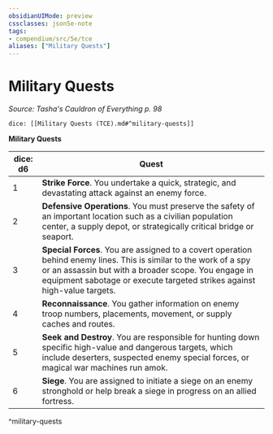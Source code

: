 ```yaml
---
obsidianUIMode: preview
cssclasses: json5e-note
tags:
- compendium/src/5e/tce
aliases: ["Military Quests"]
---
```

# Military Quests
*Source: Tasha's Cauldron of Everything p. 98* 

`dice: [[Military Quests (TCE).md#^military-quests]]`

**Military Quests**

| dice: d6 | Quest |
|----------|-------|
| 1 | **Strike Force**. You undertake a quick, strategic, and devastating attack against an enemy force. |
| 2 | **Defensive Operations**. You must preserve the safety of an important location such as a civilian population center, a supply depot, or strategically critical bridge or seaport. |
| 3 | **Special Forces**. You are assigned to a covert operation behind enemy lines. This is similar to the work of a spy or an assassin but with a broader scope. You engage in equipment sabotage or execute targeted strikes against high-value targets. |
| 4 | **Reconnaissance**. You gather information on enemy troop numbers, placements, movement, or supply caches and routes. |
| 5 | **Seek and Destroy**. You are responsible for hunting down specific high-value and dangerous targets, which include deserters, suspected enemy special forces, or magical war machines run amok. |
| 6 | **Siege**. You are assigned to initiate a siege on an enemy stronghold or help break a siege in progress on an allied fortress. |
^military-quests